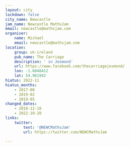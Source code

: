 ```yaml
---
layout: city
lockdown: false
city_name: Newcastle
jam_name: Newcastle MathsJam
email: newcastle@mathsjam.com
organiser:
    name: Michael
    email: newcastle@mathsjam.com
location:
    group: uk-ireland
    pub_name: The Carriage
    description: ' in Jesmond'
    url: https://www.facebook.com/thecarriagejesmond/
    lon: -1.6048412
    lat: 54.981942
hiatus: 2022-11
hiatus_months:
    - 2017-08
    - 2019-02
    - 2019-05
changed_dates:
    - 2018-12-18
    - 2022-10-20
links:
    twitter:
        text: '@NEWCMathsJam'
        url: https://twitter.com/NEWCMathsJam

---
```


